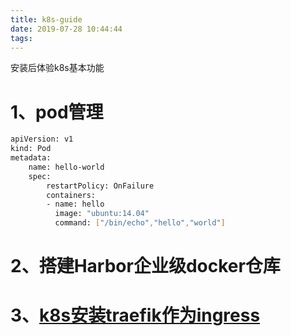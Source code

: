 ```yaml
---
title: k8s-guide
date: 2019-07-28 10:44:44
tags:
---
```

安装后体验k8s基本功能
<!-- more -->
# 1、pod管理
```bash
apiVersion: v1
kind: Pod
metadata:
    name: hello-world
    spec:
        restartPolicy: OnFailure
        containers:
        - name: hello
          image: "ubuntu:14.04"
          command: ["/bin/echo","hello","world"]
```
# 2、搭建Harbor企业级docker仓库
# 3、[k8s安装traefik作为ingress](https://blog.csdn.net/java_zyq/article/details/82496842)